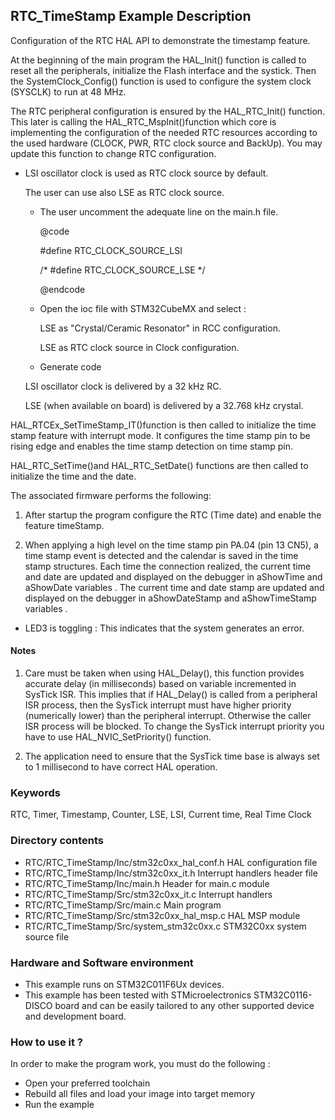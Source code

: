 ## <b>RTC_TimeStamp Example Description</b>

Configuration of the RTC HAL API to demonstrate the timestamp feature.

At the beginning of the main program the HAL_Init() function is called to reset 
all the peripherals, initialize the Flash interface and the systick.
Then the SystemClock_Config() function is used to configure the system clock (SYSCLK) to run at 48 MHz.

The RTC peripheral configuration is ensured by the HAL_RTC_Init() function.
This later is calling the HAL_RTC_MspInit()function which core is implementing
the configuration of the needed RTC resources according to the used hardware (CLOCK, 
PWR, RTC clock source and BackUp). You may update this function to change RTC configuration.

- LSI oscillator clock is used as RTC clock source by default.

    The user can use also LSE as RTC clock source.
    - The user uncomment the adequate line on the main.h file.

      @code

        #define RTC_CLOCK_SOURCE_LSI  

        /* #define RTC_CLOCK_SOURCE_LSE */

      @endcode

    - Open the ioc file with STM32CubeMX and select :

      LSE as "Crystal/Ceramic Resonator" in RCC configuration.

      LSE as RTC clock source in Clock configuration.

    - Generate code

    LSI oscillator clock is delivered by a 32 kHz RC.

    LSE (when available on board) is delivered by a 32.768 kHz crystal.

HAL_RTCEx_SetTimeStamp_IT()function is then called to initialize the time stamp feature 
with interrupt mode. It configures the time stamp pin to be rising edge and enables
the time stamp detection on time stamp pin.

HAL_RTC_SetTime()and HAL_RTC_SetDate() functions are then called to initialize the 
time and the date.

The associated firmware performs the following:

1. After startup the program configure the RTC (Time date) and enable the feature 
   timeStamp.
   
2. When applying a high level on the time stamp pin PA.04 (pin 13 CN5),
   a time stamp event is detected and the calendar is saved in the time stamp structures.
   Each time the connection realized, the current time and date are updated and displayed
   on the debugger in aShowTime and aShowDate variables .
   The current time and date stamp are updated and displayed on the debugger in aShowDateStamp and aShowTimeStamp variables .

- LED3 is toggling : This indicates that the system generates an error.
       
#### <b>Notes</b>

 1. Care must be taken when using HAL_Delay(), this function provides accurate delay (in milliseconds)
    based on variable incremented in SysTick ISR. This implies that if HAL_Delay() is called from
    a peripheral ISR process, then the SysTick interrupt must have higher priority (numerically lower)
    than the peripheral interrupt. Otherwise the caller ISR process will be blocked.
    To change the SysTick interrupt priority you have to use HAL_NVIC_SetPriority() function.
      
 2. The application need to ensure that the SysTick time base is always set to 1 millisecond
    to have correct HAL operation.

### <b>Keywords</b>

RTC, Timer, Timestamp, Counter, LSE, LSI, Current time, Real Time Clock

### <b>Directory contents</b>

  - RTC/RTC_TimeStamp/Inc/stm32c0xx_hal_conf.h    HAL configuration file
  - RTC/RTC_TimeStamp/Inc/stm32c0xx_it.h          Interrupt handlers header file
  - RTC/RTC_TimeStamp/Inc/main.h                  Header for main.c module  
  - RTC/RTC_TimeStamp/Src/stm32c0xx_it.c          Interrupt handlers
  - RTC/RTC_TimeStamp/Src/main.c                  Main program
  - RTC/RTC_TimeStamp/Src/stm32c0xx_hal_msp.c     HAL MSP module
  - RTC/RTC_TimeStamp/Src/system_stm32c0xx.c      STM32C0xx system source file

### <b>Hardware and Software environment</b>

  - This example runs on STM32C011F6Ux devices.
  - This example has been tested with STMicroelectronics STM32C0116-DISCO 
    board and can be easily tailored to any other supported device 
    and development board.

### <b>How to use it ?</b>

In order to make the program work, you must do the following :

 - Open your preferred toolchain 
 - Rebuild all files and load your image into target memory
 - Run the example